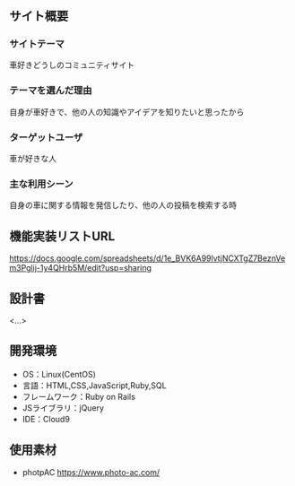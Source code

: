 # <Drivers>

## サイト概要

### サイトテーマ
車好きどうしのコミュニティサイト

### テーマを選んだ理由
自身が車好きで、他の人の知識やアイデアを知りたいと思ったから

### ターゲットユーザ
車が好きな人

### 主な利用シーン
自身の車に関する情報を発信したり、他の人の投稿を検索する時

## 機能実装リストURL
https://docs.google.com/spreadsheets/d/1e_BVK6A99lvtjNCXTgZ7BeznVem3Pglij-1y4QHrb5M/edit?usp=sharing

## 設計書
<...>

## 開発環境
- OS：Linux(CentOS)
- 言語：HTML,CSS,JavaScript,Ruby,SQL
- フレームワーク：Ruby on Rails
- JSライブラリ：jQuery
- IDE：Cloud9

## 使用素材
- photpAC https://www.photo-ac.com/